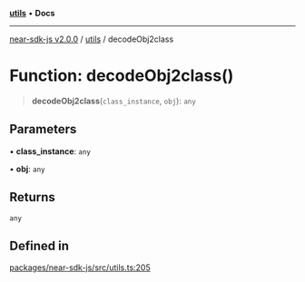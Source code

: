 [**utils**](../README.md) • **Docs**

***

[near-sdk-js v2.0.0](../../packages.md) / [utils](../README.md) / decodeObj2class

# Function: decodeObj2class()

> **decodeObj2class**(`class_instance`, `obj`): `any`

## Parameters

• **class\_instance**: `any`

• **obj**: `any`

## Returns

`any`

## Defined in

[packages/near-sdk-js/src/utils.ts:205](https://github.com/dim-daskalov/near-sdk-js/blob/55c8ffce45a02e867988513feedc0b7da3bce940/packages/near-sdk-js/src/utils.ts#L205)
